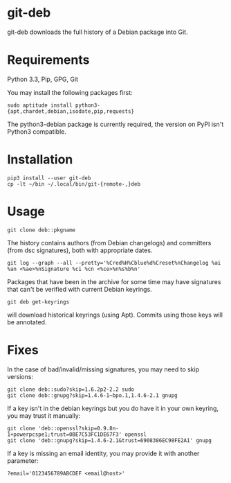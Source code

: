 
# git-deb

git-deb downloads the full history of a Debian package into Git.

# Requirements

Python 3.3, Pip, GPG, Git

You may install the following packages first:

    sudo aptitude install python3-{apt,chardet,debian,isodate,pip,requests}

The python3-debian package is currently required, the version on PyPI
isn't Python3 compatible.

# Installation

    pip3 install --user git-deb
    cp -lt ~/bin ~/.local/bin/git-{remote-,}deb

# Usage

    git clone deb::pkgname

The history contains authors (from Debian changelogs) and
committers (from dsc signatures), both with appropriate dates.

    git log --graph --all --pretty='%Cred%H%Cblue%d%Creset%nChangelog %ai %an <%ae>%nSignature %ci %cn <%ce>%n%s%b%n'

Packages that have been in the archive for some time may have
signatures that can't be verified with current Debian keyrings.

    git deb get-keyrings

will download historical keyrings (using Apt).
Commits using those keys will be annotated.

# Fixes

In the case of bad/invalid/missing signatures, you may need to skip versions:

    git clone deb::sudo?skip=1.6.2p2-2.2 sudo
    git clone deb::gnupg?skip=1.4.6-1~bpo.1,1.4.6-2.1 gnupg

If a key isn't in the debian keyrings but you do have it in your own keyring,
you may trust it manually:

    git clone 'deb::openssl?skip=0.9.8n-1+powerpcspe1;trust=0BE7C53FC1DE67F3' openssl
    git clone 'deb::gnupg?skip=1.4.6-2.1&trust=6908386EC98FE2A1' gnupg

If a key is missing an email identity, you may provide it with another parameter:

    ?email='0123456789ABCDEF <email@host>'

